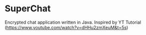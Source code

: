 # SuperChat
Encrypted chat application written in Java.
Inspired by YT Tutorial (https://www.youtube.com/watch?v=dHHu2zmXeuM&t=5s)
